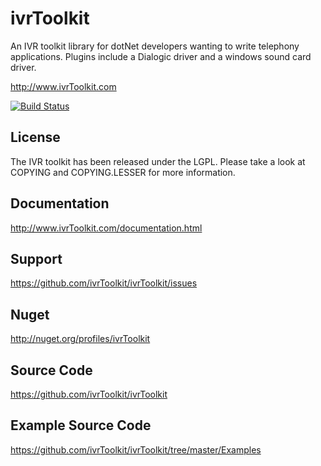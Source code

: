 ivrToolkit
==========

An IVR toolkit library for dotNet developers wanting to write telephony applications. Plugins include a Dialogic driver and a windows sound card driver.

http://www.ivrToolkit.com

[![Build Status](https://travis-ci.com/ivrToolkit/ivrToolkit.svg?branch=develop)](https://travis-ci.com/ivrToolkit/ivrToolkit)

License
-------
The IVR toolkit has been released under the LGPL. Please take a look at COPYING and COPYING.LESSER for more information.

Documentation
-------------
http://www.ivrToolkit.com/documentation.html

Support 
-------
https://github.com/ivrToolkit/ivrToolkit/issues

Nuget
-----

http://nuget.org/profiles/ivrToolkit

Source Code
-----------
https://github.com/ivrToolkit/ivrToolkit

Example Source Code
-------------------
https://github.com/ivrToolkit/ivrToolkit/tree/master/Examples
